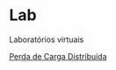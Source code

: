 # Lab
 Laboratórios virtuais 

 
 [Perda de Carga Distribuída](https://nuglock.github.io/Lab/PerdadeCarga "Perda de Carga Distribuída")